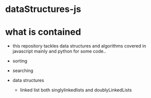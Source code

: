 # dataStructures-js
# what is contained
- this repository tackles data structures and algorithms  covered in javascript mainly  and python for some code..

- sorting
- searching 
- data structures
    - linked list both singlylinkedlists and doublyLinkedLists

